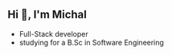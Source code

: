 ## Hi 👋, I'm Michal
- Full-Stack developer
- studying for a B.Sc in Software Engineering

<!---
michal-lev/michal-lev is a ✨ special ✨ repository because its `README.md` (this file) appears on your GitHub profile.
You can click the Preview link to take a look at your changes.
--->
